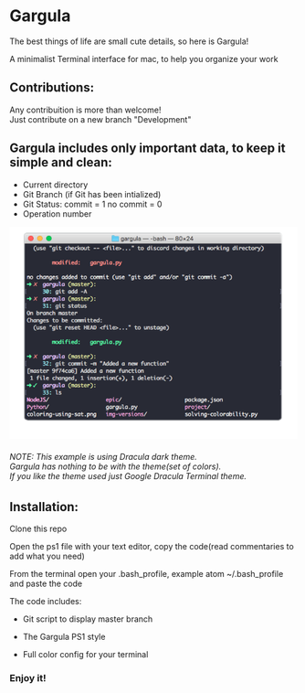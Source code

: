 # Gargula

The best things of life are small cute details, so here is Gargula!

A minimalist Terminal interface for mac, to help you organize your work

<h2>Contributions:</h2>

Any contribuition is more than welcome! <br> 
Just contribute on a new branch "Development"


<h2>Gargula includes only important data, to keep it simple and clean:</h2>

- Current directory
- Git Branch (if Git has been intialized)
- Git Status: commit = 1  no commit = 0
- Operation number

![](gargula.png) 

<h6> NOTE:
This example is using Dracula dark theme. <br> 
Gargula has nothing to be with the theme(set of colors). <br> 
If you like the theme used just Google Dracula Terminal theme. </h6>


<h2>Installation: </h2>

Clone this repo  

Open the ps1 file with your text editor, copy the code(read commentaries to add what you need)

From the terminal open your .bash_profile, example atom ~/.bash_profile and paste the code 

The code includes: 

- Git script to display master branch

- The Gargula PS1 style

- Full color config for your terminal

<h3>Enjoy it!</h3>
